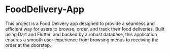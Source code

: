 # FoodDelivery-App
This project is a Food Delivery app designed to provide a seamless and efficient way for users to browse, order, and track their food deliveries. Built using Dart and Flutter, and backed by a robust database, this application ensures a smooth user experience from browsing menus to receiving the order at the doorstep.
